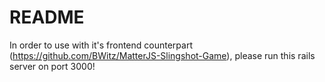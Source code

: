 # README

In order to use with it's frontend counterpart (https://github.com/BWitz/MatterJS-Slingshot-Game), please run this rails server on port 3000!


